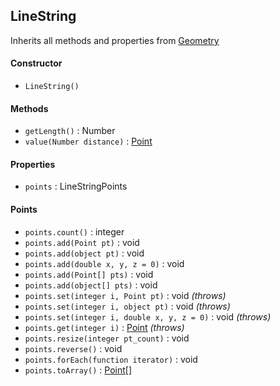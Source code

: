 ## LineString

Inherits all methods and properties from [Geometry](geometry.md)

#### Constructor

- `LineString()`

#### Methods

- `getLength()` : Number
- `value(Number distance)` : [Point](point.md)

#### Properties

- `points` : LineStringPoints

#### Points

- `points.count()` : integer
- `points.add(Point pt)` : void
- `points.add(object pt)` : void
- `points.add(double x, y, z = 0)` : void
- `points.add(Point[] pts)` : void
- `points.add(object[] pts)` : void
- `points.set(integer i, Point pt)` : void *(throws)*
- `points.set(integer i, object pt)` : void *(throws)*
- `points.set(integer i, double x, y, z = 0)` : void *(throws)*
- `points.get(integer i)` : [Point](point.md) *(throws)*
- `points.resize(integer pt_count)` : void
- `points.reverse()` : void
- `points.forEach(function iterator)` : void
- `points.toArray()` : [Point](point.md)[]
